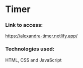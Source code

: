 ﻿# Timer


### Link to access:
https://alexandra-timer.netlify.app/

### Technologies used:

HTML, CSS and JavaScript
